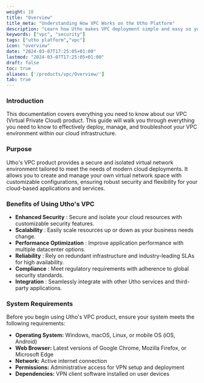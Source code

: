 ```yaml
---
weight: 10
title: "Overview"
title_meta: "Understanding How VPC Works on the Utho Platform"
description: "Learn how Utho makes VPC deployment simple and easy so you easily anticipate your cloud infrastructure costs"
keywords: ["vpc", "security"]
tags: ["utho platform","vpc"]
icon: "overview"
date: "2024-03-07T17:25:05+01:00"
lastmod: "2024-03-07T17:25:05+01:00"
draft: false
toc: true
aliases: ['/products/vpc/Overview/']
tab: true
---
```

### Introduction

This documentation covers everything you need to know about our VPC (Virtual Private Cloud) product. This guide will walk you through everything you need to know to effectively deploy, manage, and troubleshoot your VPC environment within our cloud infrastructure.

### Purpose

Utho's VPC product provides a secure and isolated virtual network environment tailored to meet the needs of modern cloud deployments. It allows you to create and manage your own virtual network space with customizable configurations, ensuring robust security and flexibility for your cloud-based applications and services.


### **Benefits of Using Utho's VPC**

* **Enhanced Security** : Secure and isolate your cloud resources with customizable security features.
* **Scalability** : Easily scale resources up or down as your business needs change.
* **Performance Optimization** : Improve application performance with multiple datacenter options.
* **Reliability** : Rely on redundant infrastructure and industry-leading SLAs for high availability.
* **Compliance** : Meet regulatory requirements with adherence to global security standards.
* **Integration** : Seamlessly integrate with other Utho services and third-party applications.

### System Requirements

Before you begin using Utho's VPC product, ensure your system meets the following requirements:

* **Operating System:** Windows, macOS, Linux, or mobile OS (iOS, Android)
* **Web Browser:** Latest versions of Google Chrome, Mozilla Firefox, or Microsoft Edge
* **Network:** Active internet connection
* **Permissions:** Administrative access for VPN setup and deployment
* **Dependencies:** VPN client software installed on user devices
